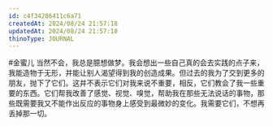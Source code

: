 ```yaml
---
id: c4f34286411c6a71
createdAt: 2024/08/24 21:57:18
updatedAt: 2024/08/24 21:57:18
thinoType: JOURNAL
---
```

#金蜜儿 当然不会，我总是臆想做梦。我会想出一些自己真的会去实践的点子来，我能造物于无形，并能让别人渴望得到我的创造成果。但过去的我为了交到更多的朋友，抛下了它们。这并不表示它们对我来说不重要，相反，它们教会了我一些重要的东西。它们帮我改善了感觉、视觉、嗅觉，帮助我在那些无法说话的事物，那些既需要我又不能作出反应的事物身上感受到最微妙的变化。我需要它们，不想再丢掉那一切。